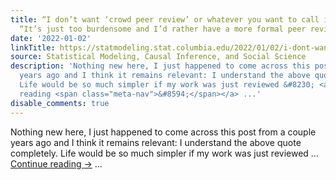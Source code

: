 ```yaml
---
title: “I don’t want ‘crowd peer review’ or whatever you want to call it,” he said.
  “It’s just too burdensome and I’d rather have a more formal peer review process.”
date: '2022-01-02'
linkTitle: https://statmodeling.stat.columbia.edu/2022/01/02/i-dont-want-crowd-peer-review-or-whatever-you-want-to-call-it-he-said-its-just-too-burdensome-and-id-rather-have-a-more-formal/
source: Statistical Modeling, Causal Inference, and Social Science
description: 'Nothing new here, I just happened to come across this post from a couple
  years ago and I think it remains relevant: I understand the above quote completely.
  Life would be so much simpler if my work was just reviewed &#8230; <a href="https://statmodeling.stat.columbia.edu/2022/01/02/i-dont-want-crowd-peer-review-or-whatever-you-want-to-call-it-he-said-its-just-too-burdensome-and-id-rather-have-a-more-formal/">Continue
  reading <span class="meta-nav">&#8594;</span></a> ...'
disable_comments: true
---
```

Nothing new here, I just happened to come across this post from a couple years ago and I think it remains relevant: I understand the above quote completely. Life would be so much simpler if my work was just reviewed &#8230; <a href="https://statmodeling.stat.columbia.edu/2022/01/02/i-dont-want-crowd-peer-review-or-whatever-you-want-to-call-it-he-said-its-just-too-burdensome-and-id-rather-have-a-more-formal/">Continue reading <span class="meta-nav">&#8594;</span></a> ...